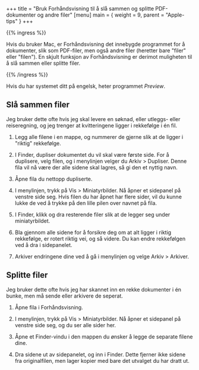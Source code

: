 +++
title = "Bruk Forhåndsvisning til å slå sammen og splitte PDF-dokumenter og andre filer"
[menu]
main = { weight = 9, parent = "Apple-tips" }
+++

{{% ingress %}}

Hvis du bruker Mac, er Forhåndsvisning det innebygde programmet for å dokumenter, slik
som PDF-filer, men også andre filer (heretter bare "filer" eller "filen").
En skjult funksjon av Forhåndsvisning er derimot
muligheten til å slå sammen eller splitte filer.

{{% /ingress %}}

Hvis du har systemet ditt på engelsk, heter programmet _Preview_.

## Slå sammen filer

Jeg bruker dette ofte hvis jeg skal levere en søknad, eller
utleggs- eller reiseregning, og jeg
trenger at kvitteringene ligger i rekkefølge i én fil.

1. Legg alle filene i en mappe, og nummerer de gjerne slik at de ligger i "riktig"
rekkefølge.

2. I Finder, dupliser dokumentet du vil skal være første side. For å duplisere, velg
filen, og i menylinjen velger du Arkiv > Dupliser. Denne fila vil nå være der alle sidene
skal lagres, så gi den et nyttig navn.

3. Åpne fila du nettopp dupliserte.

4. I menylinjen, trykk på Vis > Miniatyrbilder. Nå åpner et sidepanel på venstre side
seg. Hvis filen du har åpnet har flere sider, vil du kunne lukke de ved å trykke på
den lille pilen over navnet på fila.

5. I Finder, klikk og dra resterende filer slik at de legger seg under miniatyrbildet.

6. Bla gjennom alle sidene for å forsikre deg om at alt ligger i riktig rekkefølge,
er rotert riktig vei, og så videre. Du kan endre rekkefølgen ved å dra i sidepanelet.

7. Arkiver endringene dine ved å gå i menylinjen og velge Arkiv > Arkiver.

## Splitte filer

Jeg bruker dette ofte hvis jeg har skannet inn en rekke dokumenter i én bunke, men
må sende eller arkivere de seperat.

1. Åpne fila i Forhåndsvisning.

2. I menylinjen, trykk på Vis > Miniatyrbilder. Nå åpner et sidepanel på venstre side
seg, og du ser alle sider her.

3. Åpne et Finder-vindu i den mappen du ønsker å legge de separate filene dine.

4. Dra sidene ut av sidepanelet, og inn i Finder. Dette fjerner ikke sidene fra
originalfilen, men lager kopier med bare det utvalget du har dratt ut.
